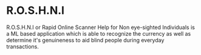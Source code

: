 # R.O.S.H.N.I
R.O.S.H.N.I or Rapid Online Scanner Help for Non eye-sighted Individuals is a ML based application which is able to recognize the currency as well as determine it's genuineness to aid blind people during everyday transactions.
